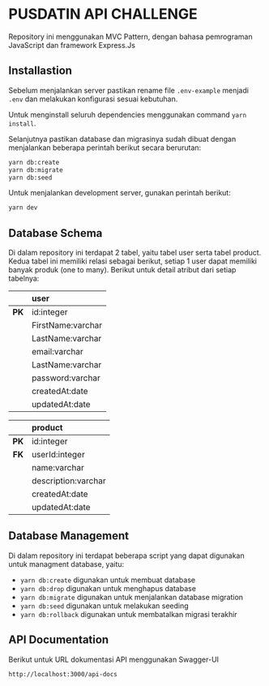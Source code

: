 # PUSDATIN API CHALLENGE 

Repository ini menggunakan MVC Pattern, dengan bahasa pemrograman JavaScript dan framework Express.Js

## Installastion

Sebelum menjalankan server pastikan rename file `.env-example` menjadi `.env` dan melakukan konfigurasi sesuai kebutuhan.

Untuk menginstall seluruh dependencies menggunakan command `yarn install`.

Selanjutnya pastikan database dan migrasinya sudah dibuat dengan menjalankan beberapa perintah berikut secara berurutan:

```sh
yarn db:create
yarn db:migrate
yarn db:seed
```

Untuk menjalankan development server, gunakan perintah berikut:

```sh
yarn dev
```

## Database Schema
Di dalam repository ini terdapat 2 tabel, yaitu tabel user serta tabel product. Kedua tabel ini memiliki relasi sebagai berikut, setiap 1 user dapat memiliki banyak produk (one to many). Berikut untuk detail atribut dari setiap tabelnya:

|        |    **user**       |
| :----: | :---------------  |
| **PK** | id:integer        |
|        | FirstName:varchar |
|        | LastName:varchar  |
|        | email:varchar     |
|        | LastName:varchar  |
|        | password:varchar  |
|        | createdAt:date    |
|        | updatedAt:date    |


|        |  **product**        |
| :----: | :-----------------  |
| **PK** | id:integer          |
| **FK** | userId:integer      |
|        | name:varchar        |
|        | description:varchar |
|        | createdAt:date      |
|        | updatedAt:date      |


## Database Management

Di dalam repository ini terdapat beberapa script yang dapat digunakan untuk managment database, yaitu:

-   `yarn db:create` digunakan untuk membuat database
-   `yarn db:drop` digunakan untuk menghapus database
-   `yarn db:migrate` digunakan untuk menjalankan database migration
-   `yarn db:seed` digunakan untuk melakukan seeding
-   `yarn db:rollback` digunakan untuk membatalkan migrasi terakhir


## API Documentation

Berikut untuk URL dokumentasi API menggunakan Swagger-UI

```sh
http://localhost:3000/api-docs
```